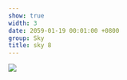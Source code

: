 ```yaml
---
show: true
width: 3
date: 2059-01-19 00:01:00 +0800
group: Sky
title: sky 8
---
```

<div>
<a href="/assets/images/photos/sky/DSC07500.jpg" target="_blank">
    <img data-src="/assets/images/photos/sky/DSC07500.jpg" class="lazy w-100 rounded-xl" src="{{ '/assets/images/empty_300x200.png' | relative_url }}">
</a>
</div>
